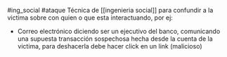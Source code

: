 #ing_social #ataque 
Técnica de [[ingenieria social]] para confundir a la victima sobre con quien o que esta interactuando, por ej:
- Correo electrónico diciendo ser un ejecutivo del banco, comunicando una supuesta transacción sospechosa hecha desde la cuenta de la victima, para deshacerla debe hacer click en un link (malicioso)